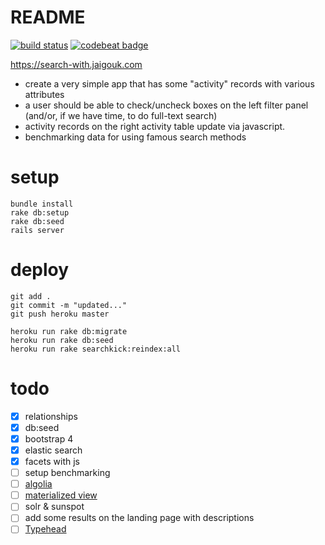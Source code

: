 # README

[![build status](https://gitlab.com/jaigouk/search-with/badges/master/build.svg)](https://gitlab.com/jaigouk/search-with/commits/master)
[![codebeat badge](https://codebeat.co/badges/8bb5880c-5ccf-456a-98cf-dbe65b722a95)](https://codebeat.co/projects/github-com-jaigouk-search-with)

https://search-with.jaigouk.com

* create a very simple app that has some "activity" records with various attributes
* a user should be able to check/uncheck boxes on the left filter panel (and/or, if we have time, to do full-text search)
* activity records on the right activity table update via javascript.
* benchmarking data for using famous search methods

# setup

```
bundle install
rake db:setup
rake db:seed
rails server
```

# deploy

```
git add .
git commit -m "updated..."
git push heroku master

heroku run rake db:migrate
heroku run rake db:seed
heroku run rake searchkick:reindex:all
```

# todo

- [x] relationships
- [x] db:seed
- [x] bootstrap 4
- [x] elastic search 
- [x] facets with js
- [ ] setup benchmarking
- [ ] [algolia](https://www.algolia.com)
- [ ] [materialized view](http://confreaks.tv/videos/railsconf2016-multi-table-full-text-search-with-postgres)
- [ ] solr & sunspot
- [ ] add some results on the landing page with descriptions
- [ ] [Typehead](https://github.com/twitter/typeahead.js/blob/master/doc/jquery_typeahead.md)
